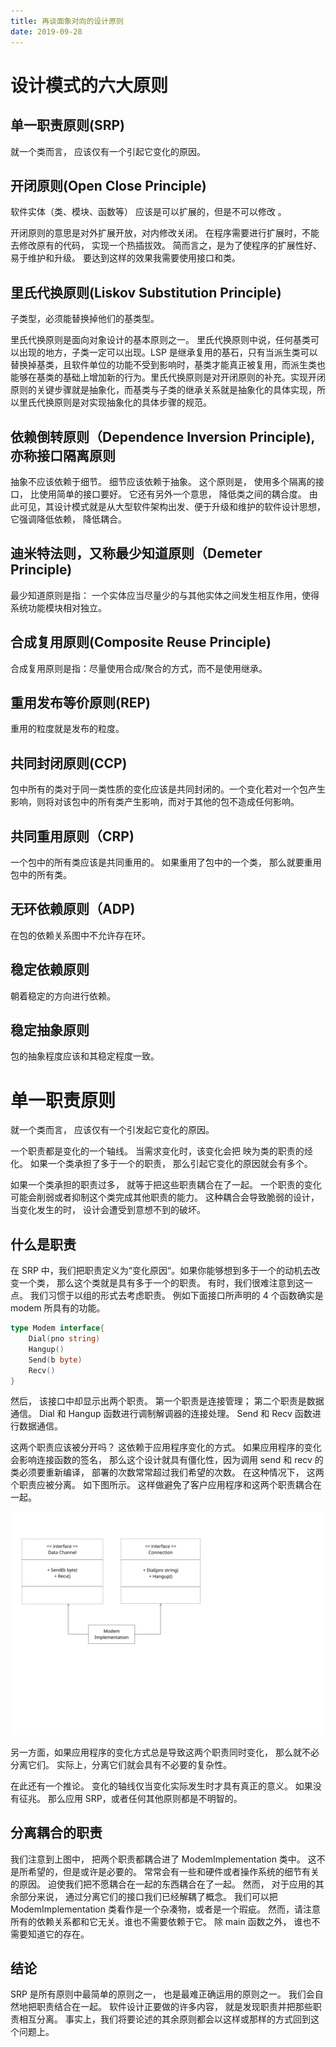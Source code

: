 ```yaml
---
title: 再谈面象对向的设计原则
date: 2019-09-28
---
```


# 设计模式的六大原则

## 单一职责原则(SRP)

就一个类而言， 应该仅有一个引起它变化的原因。

## 开闭原则(Open Close Principle)

软件实体（类、模块、函数等） 应该是可以扩展的，但是不可以修改 。

开闭原则的意思是对外扩展开放，对内修改关闭。 在程序需要进行扩展时，不能去修改原有的代码， 实现一个热插拔效。 简而言之，是为了使程序的扩展性好、易于维护和升级。 要达到这样的效果我需要使用接口和类。

## 里氏代换原则(Liskov Substitution Principle)

子类型，必须能替换掉他们的基类型。

里氏代换原则是面向对象设计的基本原则之一。 里氏代换原则中说，任何基类可以出现的地方，子类一定可以出现。LSP 是继承复用的基石，只有当派生类可以替换掉基类，且软件单位的功能不受到影响时，基类才能真正被复用，而派生类也能够在基类的基础上增加新的行为。里氏代换原则是对开闭原则的补充。实现开闭原则的关键步骤就是抽象化，而基类与子类的继承关系就是抽象化的具体实现，所以里氏代换原则是对实现抽象化的具体步骤的规范。

## 依赖倒转原则（Dependence Inversion Principle),亦称接口隔离原则

抽象不应该依赖于细节。 细节应该依赖于抽象。
这个原则是， 使用多个隔离的接口， 比使用简单的接口要好。 它还有另外一个意思， 降低类之间的耦合度。 由此可见，其设计模式就是从大型软件架构出发、便于升级和维护的软件设计思想，它强调降低依赖， 降低耦合。

## 迪米特法则，又称最少知道原则（Demeter Principle)

最少知道原则是指： 一个实体应当尽量少的与其他实体之间发生相互作用，使得系统功能模块相对独立。

## 合成复用原则(Composite Reuse Principle)

合成复用原则是指：尽量使用合成/聚合的方式，而不是使用继承。

## 重用发布等价原则(REP)

重用的粒度就是发布的粒度。

## 共同封闭原则(CCP)

包中所有的类对于同一类性质的变化应该是共同封闭的。一个变化若对一个包产生影响，则将对该包中的所有类产生影响，而对于其他的包不造成任何影响。

## 共同重用原则（CRP)

一个包中的所有类应该是共同重用的。 如果重用了包中的一个类， 那么就要重用包中的所有类。

## 无环依赖原则（ADP)

在包的依赖关系图中不允许存在环。

## 稳定依赖原则

朝着稳定的方向进行依赖。

## 稳定抽象原则

包的抽象程度应该和其稳定程度一致。

<!-- more -->

# 单一职责原则

就一个类而言， 应该仅有一个引发起它变化的原因。

一个职责都是变化的一个轴线。 当需求变化时，该变化会把 映为类的职责的烃化。 如果一个类承担了多于一个的职责， 那么引起它变化的原因就会有多个。

如果一个类承担的职责过多， 就等于把这些职责耦合在了一起。 一个职责的变化可能会削弱或者抑制这个类完成其他职责的能力。 这种耦合会导致脆弱的设计， 当变化发生的时， 设计会遭受到意想不到的破坏。

## 什么是职责

在 SRP 中，我们把职责定义为“变化原因“。如果你能够想到多于一个的动机去改变一个类， 那么这个类就是具有多于一个的职责。 有时，我们很难注意到这一点。 我们习惯于以组的形式去考虑职责。 例如下面接口所声明的 4 个函数确实是 modem 所具有的功能。

```go
type Modem interface{
    Dial(pno string)
    Hangup()
    Send(b byte)
    Recv()
}
```

然后， 该接口中却显示出两个职责。 第一个职责是连接管理； 第二个职责是数据通信。 Dial 和 Hangup 函数进行调制解调器的连接处理。 Send 和 Recv 函数进行数据通信。

这两个职责应该被分开吗？ 这依赖于应用程序变化的方式。 如果应用程序的变化会影响连接函数的签名， 那么这个设计就具有僵化性，因为调用 send 和 recv 的类必须要重新编译， 部署的次数常常超过我们希望的次数。 在这种情况下， 这两个职责应被分离。 如下图所示。 这样做避免了客户应用程序和这两个职责耦合在一起。

![](/images/Untitled.svg)

另一方面，如果应用程序的变化方式总是导致这两个职责同时变化， 那么就不必分离它们。 实际上，分离它们就会具有不必要的复杂性。

在此还有一个推论。 变化的轴线仅当变化实际发生时才具有真正的意义。 如果没有征兆。 那么应用 SRP，或者任何其他原则都是不明智的。

## 分离耦合的职责

我们注意到上图中， 把两个职责都耦合进了 ModemImplementation 类中。 这不是所希望的，但是或许是必要的。 常常会有一些和硬件或者操作系统的细节有关的原因。 迫使我们把不愿耦合在一起的东西耦合在了一起。 然而， 对于应用的其余部分来说， 通过分离它们的接口我们已经解耦了概念。
我们可以把 ModemImplementation 类看作是一个杂凑物，或者是一个瑕疵。 然而，请注意所有的依赖关系都和它无关。谁也不需要依赖于它。 除 main 函数之外， 谁也不需要知道它的存在。

## 结论

SRP 是所有原则中最简单的原则之一， 也是最难正确运用的原则之一。 我们会自然地把职责结合在一起。 软件设计正要做的许多内容， 就是发现职责并把那些职责相互分离。 事实上，我们将要论述的其余原则都会以这样或那样的方式回到这个问题上。
